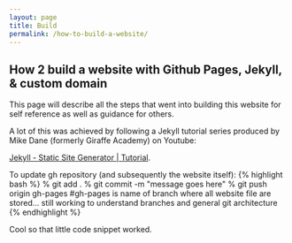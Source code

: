 ```yaml
---
layout: page
title: Build
permalink: /how-to-build-a-website/
---
```

## How 2 build a website with Github Pages, Jekyll, & custom domain

This page will describe all the steps that went into building this website for self reference as well as guidance for others.

A lot of this was achieved by following a Jekyll tutorial series
produced by Mike Dane (formerly Giraffe Academy) on Youtube:

[Jekyll - Static Site Generator \| Tutorial](https://youtu.be/T1itpPvFWHI).

To update gh repository (and subsequently the website itself):
{% highlight bash %}
% git add .
% git commit -m "message goes here"
% git push origin gh-pages #gh-pages is name of branch where all website file are stored... still working to understand branches and general git architecture
{% endhighlight %}

Cool so that little code snippet worked.
